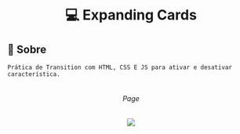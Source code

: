 


<h1 align="center">
     💻  Expanding Cards 
</h12>



## :rocket: Sobre

```
Prática de Transition com HTML, CSS E JS para ativar e desativar característica. 


```



<h6 align="center">   Page</h6>

<p align="center">
  <img max-width="auto" height="auto"  src="https://user-images.githubusercontent.com/46323667/105271174-d18e5780-5b75-11eb-9647-888ebe2e3386.png">
</p>
